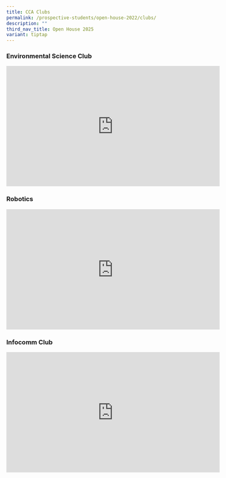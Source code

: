 ```yaml
---
title: CCA Clubs
permalink: /prospective-students/open-house-2022/clubs/
description: ""
third_nav_title: Open House 2025
variant: tiptap
---
```

### Environmental Science Club

<iframe width="560" height="315" src="https://www.youtube.com/embed/5DBVqQ7HTwM" title="YouTube video player" frameborder="0" allow="accelerometer; autoplay; clipboard-write; encrypted-media; gyroscope; picture-in-picture" allowfullscreen=""></iframe>

### Robotics
<iframe width="560" height="315" src="https://www.youtube.com/embed/wF8k56RaU64" title="YouTube video player" frameborder="0" allow="accelerometer; autoplay; clipboard-write; encrypted-media; gyroscope; picture-in-picture" allowfullscreen=""></iframe>

### Infocomm Club

<iframe width="560" height="315" src="https://www.youtube.com/embed/r_YklC1s5MQ" title="YouTube video player" frameborder="0" allow="accelerometer; autoplay; clipboard-write; encrypted-media; gyroscope; picture-in-picture" allowfullscreen=""></iframe>